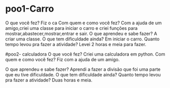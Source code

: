 # poo1-Carro
O que você fez?
Fiz o ca
Com quem e como você fez?
Com a ajuda de um amigo,criei uma classe para iniciar o carro e criei funções para mostrar,abastecer,mostrar,entrar e sair. 
O que aprendeu e sabe fazer?
A criar uma classe.
O que tem dificuldade ainda?
Em iniciar o carro.
Quanto tempo levou pra fazer a atividade?
Levei 2 horas e meia para fazer.

#poo2- calculadora
O que você fez?
Criei uma calculadora em python.
Com quem e como você fez?
Fiz com a ajuda de um amigo.

O que aprendeu e sabe fazer?
Aprendi a fazer a divisão que foi uma parte que eu tive dificuldade.
O que tem dificuldade ainda?
Quanto tempo levou pra fazer a atividade?
Duas horas e meia.



